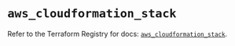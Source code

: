 # `aws_cloudformation_stack`

Refer to the Terraform Registry for docs: [`aws_cloudformation_stack`](https://registry.terraform.io/providers/hashicorp/aws/6.10.0/docs/resources/cloudformation_stack).
